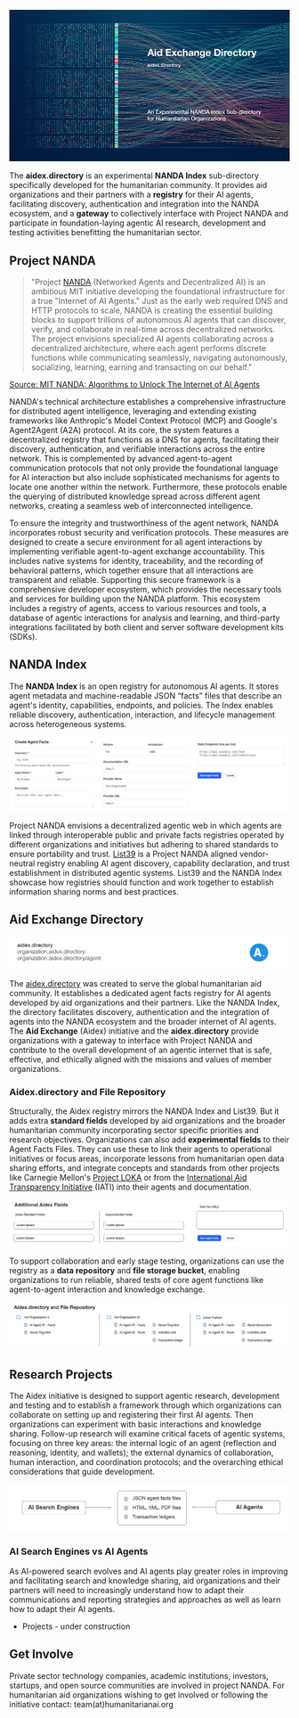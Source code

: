 ![NANDA Sub-directory](https://github.com/Aidex-Directory/About/blob/main/media/AidExchange1000.png)

The **aidex.directory** is an experimental **NANDA Index** sub-directory specifically developed for the humanitarian community. It provides aid organizations and their partners with a **registry** for their AI agents, facilitating discovery, authentication and integration into the NANDA ecosystem, and a **gateway** to collectively interface with Project NANDA and participate in foundation-laying agentic AI research, development and testing activities benefitting the humanitarian sector.

## Project NANDA

> "Project [NANDA](https://nanda.media.mit.edu/) (Networked Agents and Decentralized AI) is an ambitious MIT initiative developing the foundational infrastructure for a true "Internet of AI Agents." Just as the early web required DNS and HTTP protocols to scale, NANDA is creating the essential building blocks to support trillions of autonomous AI agents that can discover, verify, and collaborate in real-time across decentralized networks. The project envisions specialized AI agents collaborating across a decentralized architecture, where each agent performs discrete functions while communicating seamlessly, navigating autonomously, socializing, learning, earning and transacting on our behalf."

[Source: MIT NANDA: Algorithms to Unlock The Internet of AI Agents](https://www.media.mit.edu/projects/mit-nanda/overview/)

NANDA's technical architecture establishes a comprehensive infrastructure for distributed agent intelligence, leveraging and extending existing frameworks like Anthropic's Model Context Protocol (MCP) and Google's Agent2Agent (A2A) protocol. At its core, the system features a decentralized registry that functions as a DNS for agents, facilitating their discovery, authentication, and verifiable interactions across the entire network. This is complemented by advanced agent-to-agent communication protocols that not only provide the foundational language for AI interaction but also include sophisticated mechanisms for agents to locate one another within the network. Furthermore, these protocols enable the querying of distributed knowledge spread across different agent networks, creating a seamless web of interconnected intelligence.

To ensure the integrity and trustworthiness of the agent network, NANDA incorporates robust security and verification protocols. These measures are designed to create a secure environment for all agent interactions by implementing verifiable agent-to-agent exchange accountability. This includes native systems for identity, traceability, and the recording of behavioral patterns, which together ensure that all interactions are transparent and reliable. Supporting this secure framework is a comprehensive developer ecosystem, which provides the necessary tools and services for building upon the NANDA platform. This ecosystem includes a registry of agents, access to various resources and tools, a database of agentic interactions for analysis and learning, and third-party integrations facilitated by both client and server software development kits (SDKs).

## NANDA Index

The **NANDA Index** is an open registry for autonomous AI agents. It stores agent metadata and machine-readable JSON “facts” files that describe an agent's identity, capabilities, endpoints, and policies. The Index enables reliable discovery, authentication, interaction, and lifecycle management across heterogeneous systems.

![Agent Facts](https://github.com/Aidex-Directory/About/blob/main/media/Agent-Facts-Fields.png)

Project NANDA envisions a decentralized agentic web in which agents are linked through interoperable public and private facts registries operated by different organizations and initiatives but adhering to shared standards to ensure portability and trust. [List39](https://list39.org/) is a Project NANDA aligned vendor-neutral registry enabling AI agent discovery, capability declaration, and trust establishment in distributed agentic systems. List39 and the NANDA Index showcase how registries should function and work together to establish information sharing norms and best practices.

## Aid Exchange Directory

![Aidex Logo](https://github.com/Aidex-Directory/About/blob/main/media/Aidex_Right_Small_cropped.png)

The [aidex.directory](https://aidex.directory) was created to serve the global humanitarian aid community. It establishes a dedicated agent facts registry for AI agents developed by aid organizations and their partners. Like the NANDA Index, the directory facilitates discovery, authentication and the integration of agents into the NANDA ecosystem and the broader internet of AI agents. The **Aid Exchange** (Aidex) initiative and the **aidex.directory** provide organizations with a gateway to interface with Project NANDA and contribute to the overall development of an agentic internet that is safe, effective, and ethically aligned with the missions and values of member organizations.

### Aidex.directory and File Repository

Structurally, the Aidex registry mirrors the NANDA Index and List39. But it adds extra **standard fields** developed by aid organizations and the broader humanitarian community incorporating sector specific priorities and research objectives. Organizations can also add **experimental fields** to their Agent Facts Files. They can use these to link their agents to operational initiatives or focus areas, incorporate lessons from humanitarian open data sharing efforts, and integrate concepts and standards from other projects like Carnegie Mellon's [Project LOKA](https://arxiv.org/abs/2504.10915) or from the [International Aid Transparency Initiative](https://iatistandard.org/en/) (IATI) into their agents and documentation.

![Aidex Agent Facts](https://github.com/Aidex-Directory/About/blob/main/media/Additional-Fields.png)

To support collaboration and early stage testing, organizations can use the registry as a **data repository** and **file storage bucket**, enabling organizations to run reliable, shared tests of core agent functions like agent-to-agent interaction and knowledge exchange.

![File Storage](https://github.com/Aidex-Directory/About/blob/main/media/Registry-Repo.png)

## Research Projects

The Aidex initiative is designed to support agentic research, development and testing and to establish a framework through which organizations can collaborate on setting up and registering their first AI agents. Then organizations can experiment with basic interactions and knowledge sharing. Follow-up research will examine critical facets of agentic systems, focusing on three key areas: the internal logic of an agent (reflection and reasoning, identity, and wallets); the external dynamics of collaboration, human interaction, and coordination protocols; and the overarching ethical considerations that guide development.

![Searc Agents](https://github.com/Aidex-Directory/About/blob/main/media/Registry-Repo-Research.png)

### AI Search Engines vs AI Agents

As AI-powered search evolves and AI agents play greater roles in improving and facilitating search and knowledge sharing, aid organizations and their partners will need to increasingly understand how to adapt their communications and reporting strategies and approaches as well as learn how to adapt their AI agents.

* Projects - under construction

## Get Involve

Private sector technology companies, academic institutions, investors, startups, and open source communities are involved in project NANDA. For humanitarian aid organizations wishing to get involved or following the initiative contact: team(at)humanitarianai.org
